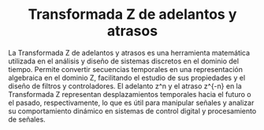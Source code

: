 <h1 align="center"> Transformada Z de adelantos y atrasos </h1>
La Transformada Z de adelantos y atrasos es una herramienta matemática utilizada en el análisis y diseño de sistemas discretos en el dominio del tiempo. Permite convertir secuencias temporales en una representación algebraica en el dominio Z, facilitando el estudio de sus propiedades y el diseño de filtros y controladores. El adelanto z^n y el atraso z^{-n} en la Transformada Z representan desplazamientos temporales hacia el futuro o el pasado, respectivamente, lo que es útil para manipular señales y analizar su comportamiento dinámico en sistemas de control digital y procesamiento de señales.
